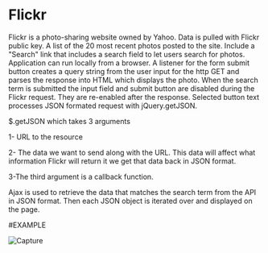 # Flickr

 
Flickr is a photo-sharing website owned by Yahoo. Data is pulled with Flickr public key. A list of the 20 most recent photos posted to the site.
Include a "Search" link that includes a search field to let users search for photos. Application can run locally from a browser. A listener for the form submit button creates a query string from the user input for the http GET and parses the response into HTML which displays the photo. When the search term is submitted the input field and submit button are disabled during the Flickr request. They are re-enabled after the response.
Selected button text processes JSON formated request with jQuery.getJSON.

$.getJSON which takes 3 arguments 

1- URL to the resource

2- The data we want to send along with the URL. This data will affect what information Flickr will return it we get that data back in JSON format.

3-The third argument is a callback function.

Ajax is used to retrieve the data that matches the search term from the API in JSON format.  Then each 
JSON object is iterated over and displayed on the page.


#EXAMPLE
 
 ![Capture](https://user-images.githubusercontent.com/26305085/54401532-6680b980-469e-11e9-8821-7cb17d5cb276.PNG)



